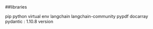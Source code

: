 ##libraries

pip
python virtual env
langchain
langchain-community
pypdf
docarray
pydantic : 1.10.8 version
